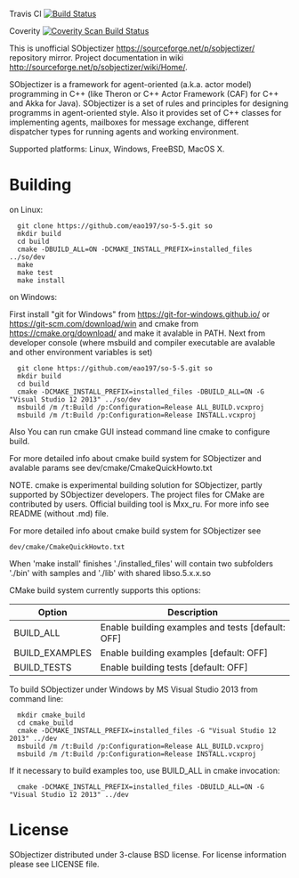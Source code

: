 Travis CI [![Build Status](https://travis-ci.org/eao197/so-5-5.svg?branch=master)](https://travis-ci.org/eao197/so-5-5)

Coverity [![Coverity Scan Build Status](https://scan.coverity.com/projects/4786/badge.svg)](https://scan.coverity.com/projects/4786)

This is unofficial SObjectizer https://sourceforge.net/p/sobjectizer/ repository mirror.
Project documentation in wiki http://sourceforge.net/p/sobjectizer/wiki/Home/.

SObjectizer is a framework for agent-oriented (a.k.a. actor model) programming
 in C++ (like Theron or C++ Actor Framework (CAF) for C++ and Akka for Java).
SObjectizer is a set of rules and principles for designing programms in
agent-oriented style. Also it provides set of C++ classes for implementing
agents, mailboxes for message exchange, different dispatcher types for running
agents and working environment. 

Supported platforms: Linux, Windows, FreeBSD, MacOS X.

Building
========

on Linux:
```
  git clone https://github.com/eao197/so-5-5.git so
  mkdir build
  cd build
  cmake -DBUILD_ALL=ON -DCMAKE_INSTALL_PREFIX=installed_files ../so/dev
  make
  make test
  make install
```
on Windows:

First install "git for Windows" from https://git-for-windows.github.io/ or https://git-scm.com/download/win and cmake from https://cmake.org/download/ and make it avalable in PATH. Next from developer console (where msbuild and compiler executable are avalable and other environment variables is set)
```
  git clone https://github.com/eao197/so-5-5.git so
  mkdir build
  cd build
  cmake -DCMAKE_INSTALL_PREFIX=installed_files -DBUILD_ALL=ON -G "Visual Studio 12 2013" ../so/dev
  msbuild /m /t:Build /p:Configuration=Release ALL_BUILD.vcxproj
  msbuild /m /t:Build /p:Configuration=Release INSTALL.vcxproj
```
Also You can run cmake GUI instead command line cmake to configure build.

For more detailed info about cmake build system for SObjectizer and avalable params
see dev/cmake/CmakeQuickHowto.txt

NOTE. cmake is experimental building solution for SObjectizer, partly supported 
by SObjectizer developers.
The project files for CMake are contributed by users. Official building tool is
Mxx_ru. For more info see README (without .md) file.

For more detailed info about cmake build system for SObjectizer see
```
dev/cmake/CmakeQuickHowto.txt
```

When 'make install' finishes './installed_files' will contain two subfolders
'./bin' with samples and './lib' with shared libso.5.x.x.so

CMake build system currently supports this options:

| Option         | Description
  ---------------|--------------------------------------------------
  BUILD_ALL      | Enable building examples and tests [default: OFF]
  BUILD_EXAMPLES | Enable building examples [default: OFF]
  BUILD_TESTS    | Enable building tests    [default: OFF]

To build SObjectizer under Windows by MS Visual Studio 2013 from command line:

```
  mkdir cmake_build
  cd cmake_build
  cmake -DCMAKE_INSTALL_PREFIX=installed_files -G "Visual Studio 12 2013" ../dev
  msbuild /m /t:Build /p:Configuration=Release ALL_BUILD.vcxproj
  msbuild /m /t:Build /p:Configuration=Release INSTALL.vcxproj
```

If it necessary to build examples too, use BUILD_ALL in cmake invocation:

```
  cmake -DCMAKE_INSTALL_PREFIX=installed_files -DBUILD_ALL=ON -G "Visual Studio 12 2013" ../dev
```

License
=======
SObjectizer distributed under 3-clause BSD license. For license information
please see LICENSE file.
